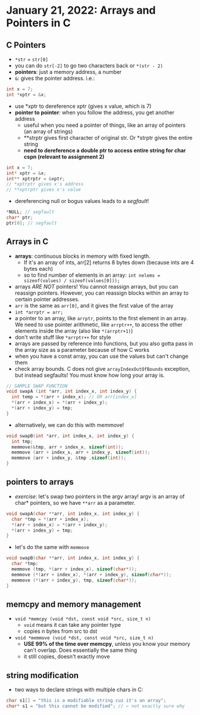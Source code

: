 # January 21, 2022: Arrays and Pointers in C

## C Pointers

- `*str` = `str[0]`
- you can do `str[-2]` to go two characters back or `*(str - 2)`
- **pointers**: just a memory address, a number
- `&`: gives the pointer address. i.e.:

```c
int x = 7;
int *xptr = &x;
```

- use *xptr to dereference xptr (gives x value, which is 7)
- **pointer to pointer**: when you follow the address, you get another address
  - useful when you need a pointer of things, like an array of pointers (an array of strings)
  - **strptr gives first character of original str. Or *strptr gives the entire string
  - **need to dereference a double ptr to access entire string for char cspn (relevant to assignment 2)**

```c
int x = 7;
int* xptr = &x;
int** xptrptr = &xptr;
// *xptrptr gives x's address
// **xptrptr gives x's value
```

- dereferencing null or bogus values leads to a _segfault_!

```c
*NULL; // segfault
char* ptr;
ptr[0]; // segfault
```

## Arrays in C

- **arrays**: continuous blocks in memory with fixed length.
  - If it's an array of ints, arr[2] returns 8 bytes down (because ints are 4 bytes each)
  - so to find number of elements in an array:
    `int nelems = sizeof(values) / sizeof(values[0]));`
- arrays _ARE NOT_ pointers! You cannot reassign arrays, but you can reassign pointers. However, you can reassign blocks within an array to certain pointer addresses.
- `arr` is the same as `arr[0]`, and it gives the first value of the array
- `int *arrptr = arr;`
- a pointer to an array, like `arrptr`, points to the first element in an array. We need to use pointer arithmetic, like `arrptr++`, to access the other elements inside the array (also like `*(arrptr+1)`)
- don't write stuff like `*arrptr++` for style
- arrays are passed by reference into functions, but you also gotta pass in the array size as a parameter because of how C works
- when you have a const array, you can use the values but can't change them
- check array bounds. C does not give `arrayIndexOutOfBounds` exception, but instead segfaults! You must know how long your array is.

```c
// SAMPLE SWAP FUNCTION
void swapA (int *arr, int index_x, int index_y) {
  int temp = *(arr + index_x); // OR arr[index_x]
  *(arr + index_x) = *(arr + index_y);
  *(arr + index_y) = tmp;
}
```

- alternatively, we can do this with memmove!

```c
void swapB(int *arr, int index_x, int index_y) {
  int tmp;
  memmove(&tmp, arr + index_x, sizeof(int));
  memmove (arr + index_x, arr + index_y, sizeof(int));
  memmove (arr + index_y, &tmp ,sizeof(int));
}
```

## pointers to arrays

- _exercise_: let's swap two pointers in the argv array! argv is an array of char* pointers, so we have `**arr` as a parameter.

```c
void swapA(char **arr, int index_x, int index_y) {
  char *tmp = *(arr + index_x);
  *(arr + index_x) = *(arr + index_y);
  *(arr + index_y) = tmp;
}
```

- let's do the same with `memmove`

```c
void swapB(char **arr, int index_x, int index_y) {
  char *tmp;
  memmove (tmp, *(arr + index_x), sizeof(char*));
  memmove (*(arr + index_x), *(arr + index_y), sizeof(char*));
  memmove (*(arr + index_y), tmp, sizeof(char*));
}
```

## memcpy and memory management

- `void *memcpy (void *dst, const void *src, size_t n)`
  - `void` means it can take any pointer type
  - copies n bytes from src to dst
- `void *memmove (void *dst, const void *src, size_t n)`
  - **USE 99% of the time over memcpy**, unless you know your memory can't overlap. Does essentially the same thing
  - it still copies, doesn't exactly move

## string modification

- two ways to declare strings with multiple chars in C:

```c
char s1[] = "this is a modifiable string cuz it's an array";
char* s1 = "but this cannot be modified"; // ← not exactly sure why
```
